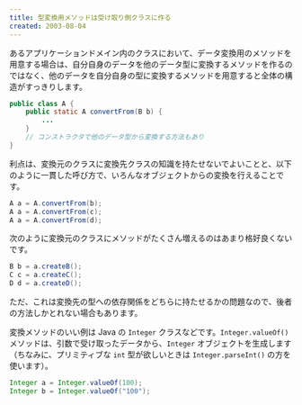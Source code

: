 ```yaml
---
title: 型変換用メソッドは受け取り側クラスに作る
created: 2003-08-04
---
```


あるアプリケーションドメイン内のクラスにおいて、データ変換用のメソッドを用意する場合は、自分自身のデータを他のデータ型に変換するメソッドを作るのではなく、他のデータを自分自身の型に変換するメソッドを用意すると全体の構造がすっきりします。

```java
public class A {
    public static A convertFrom(B b) {
        ...
    }
    // コンストラクタで他のデータ型から変換する方法もあり
}
```

利点は、変換元のクラスに変換先クラスの知識を持たせないでよいことと、以下のように一貫した呼び方で、いろんなオブジェクトからの変換を行えることです。

```java
A a = A.convertFrom(b);
A a = A.convertFrom(c);
A a = A.convertFrom(d);
```

次のように変換元のクラスにメソッドがたくさん増えるのはあまり格好良くないです。

```java
B b = a.createB();
C c = a.createC();
D d = a.createD();
```

ただ、これは変換先の型への依存関係をどちらに持たせるかの問題なので、後者の方法しかとれない場合もあります。

変換メソッドのいい例は Java の ```Integer``` クラスなどです。```Integer.valueOf()``` メソッドは、引数で受け取ったデータから、```Integer``` オブジェクトを生成します（ちなみに、プリミティブな ```int``` 型が欲しいときは ```Integer.parseInt()``` の方を使います）。

```java
Integer a = Integer.valueOf(100);
Integer b = Integer.valueOf("100"); 
```
